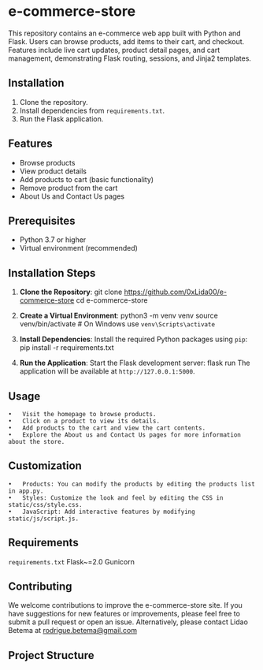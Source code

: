 # e-commerce-store
This repository contains an e-commerce web app built with Python and Flask. Users can browse products, add items to their cart, and checkout. Features include live cart updates, product detail pages, and cart management, demonstrating Flask routing, sessions, and Jinja2 templates.

## Installation
1. Clone the repository.
2. Install dependencies from `requirements.txt`.
3. Run the Flask application.

## Features
- Browse products
- View product details
- Add products to cart (basic functionality)
- Remove product from the cart
- About Us and Contact Us pages

## Prerequisites
- Python 3.7 or higher
- Virtual environment (recommended)

## Installation Steps
1. **Clone the Repository**:
    git clone https://github.com/0xLida00/e-commerce-store
    cd e-commerce-store

2. **Create a Virtual Environment**:
    python3 -m venv venv
    source venv/bin/activate  # On Windows use `venv\Scripts\activate`

3. **Install Dependencies**:
    Install the required Python packages using `pip`:
       pip install -r requirements.txt

4. **Run the Application**:
    Start the Flask development server:
    flask run
    The application will be available at `http://127.0.0.1:5000`.

## Usage
	•	Visit the homepage to browse products.
	•	Click on a product to view its details.
	•	Add products to the cart and view the cart contents.
	•	Explore the About us and Contact Us pages for more information about the store.

## Customization
	•	Products: You can modify the products by editing the products list in app.py.
	•	Styles: Customize the look and feel by editing the CSS in static/css/style.css.
	•	JavaScript: Add interactive features by modifying static/js/script.js.

## Requirements
`requirements.txt`
    Flask~=2.0
    Gunicorn

## Contributing
We welcome contributions to improve the e-commerce-store site. If you have suggestions for new features or improvements, please feel free to submit a pull request or open an issue. Alternatively, please contact Lidao Betema at rodrigue.betema@gmail.com

## Project Structure